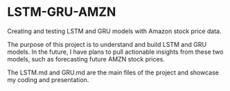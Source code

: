 # LSTM-GRU-AMZN
Creating and testing LSTM and GRU models with Amazon stock price data. 

The purpose of this project is to understand and build LSTM and GRU models.
In the future, I have plans to pull actionable insights from these two models, such as forecasting future AMZN stock prices.

The LSTM.md and GRU.md are the main files of the project and showcase my coding and presentation.
